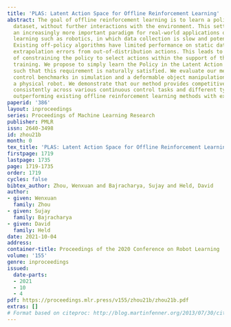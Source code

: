 ```yaml
---
title: 'PLAS: Latent Action Space for Offline Reinforcement Learning'
abstract: The goal of offline reinforcement learning is to learn a policy from a fixed
  dataset, without further interactions with the environment. This setting will be
  an increasingly more important paradigm for real-world applications of reinforcement
  learning such as robotics, in which data collection is slow and potentially dangerous.
  Existing off-policy algorithms have limited performance on static datasets due to
  extrapolation errors from out-of-distribution actions. This leads to the challenge
  of constraining the policy to select actions within the support of the dataset during
  training. We propose to simply learn the Policy in the Latent Action Space (PLAS)
  such that this requirement is naturally satisfied. We evaluate our method on continuous
  control benchmarks in simulation and a deformable object manipulation task with
  a physical robot. We demonstrate that our method provides competitive performance
  consistently across various continuous control tasks and different types of datasets,
  outperforming existing offline reinforcement learning methods with explicit constraints.
paperid: '386'
layout: inproceedings
series: Proceedings of Machine Learning Research
publisher: PMLR
issn: 2640-3498
id: zhou21b
month: 0
tex_title: 'PLAS: Latent Action Space for Offline Reinforcement Learning'
firstpage: 1719
lastpage: 1735
page: 1719-1735
order: 1719
cycles: false
bibtex_author: Zhou, Wenxuan and Bajracharya, Sujay and Held, David
author:
- given: Wenxuan
  family: Zhou
- given: Sujay
  family: Bajracharya
- given: David
  family: Held
date: 2021-10-04
address:
container-title: Proceedings of the 2020 Conference on Robot Learning
volume: '155'
genre: inproceedings
issued:
  date-parts:
  - 2021
  - 10
  - 4
pdf: https://proceedings.mlr.press/v155/zhou21b/zhou21b.pdf
extras: []
# Format based on citeproc: http://blog.martinfenner.org/2013/07/30/citeproc-yaml-for-bibliographies/
---
```

